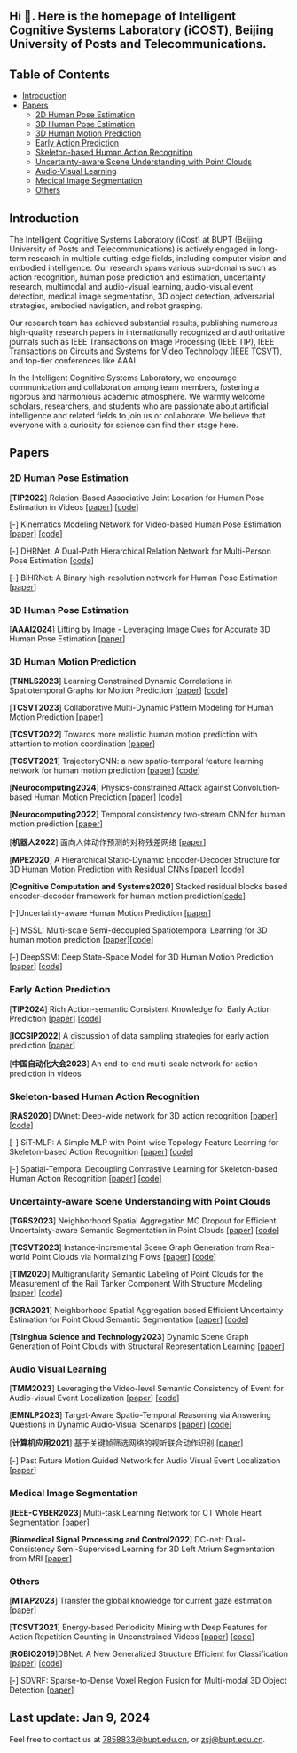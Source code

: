 ## Hi 👋. Here is the homepage of Intelligent Cognitive Systems Laboratory (iCOST), Beijing University of Posts and Telecommunications.

<!--

**Here are some ideas to get you started:**

🙋‍♀️ A short introduction - what is your organization all about?
🌈 Contribution guidelines - how can the community get involved?
👩‍💻 Useful resources - where can the community find your docs? Is there anything else the community should know?
🍿 Fun facts - what does your team eat for breakfast?
🧙 Remember, you can do mighty things with the power of [Markdown](https://docs.github.com/github/writing-on-github/getting-started-with-writing-and-formatting-on-github/basic-writing-and-formatting-syntax)
-->

## Table of Contents

- [Introduction](#introduction)
- [Papers](#papers)
  - [2D Human Pose Estimation](#2d-human-pose-estimation)
  - [3D Human Pose Estimation](#3d-human-pose-estimation)
  - [3D Human Motion Prediction](#3d-human-motion-prediction)
  - [Early Action Prediction](early-action-prediction)
  - [Skeleton-based Human Action Recognition](#skeleton-based-human-action-recognition)
  - [Uncertainty-aware Scene Understanding with Point Clouds](#uncertainty-aware-scene-understanding-with-point-clouds)
  - [Audio-Visual Learning](#audio-visual-learning)
  - [Medical Image Segmentation](medical-image-segmentation)
  - [Others](#others)

## Introduction

The Intelligent Cognitive Systems Laboratory (iCost) at BUPT (Beijing University of Posts and Telecommunications) is actively engaged in long-term research in multiple cutting-edge fields, including computer vision and embodied intelligence. Our research spans various sub-domains such as action recognition, human pose prediction and estimation, uncertainty research, multimodal and audio-visual learning, audio-visual event detection, medical image segmentation, 3D object detection, adversarial strategies, embodied navigation, and robot grasping.

Our research team has achieved substantial results, publishing numerous high-quality research papers in internationally recognized and authoritative journals such as IEEE Transactions on Image Processing (IEEE TIP), IEEE Transactions on Circuits and Systems for Video Technology (IEEE TCSVT), and top-tier conferences like AAAI.

In the Intelligent Cognitive Systems Laboratory, we encourage communication and collaboration among team members, fostering a rigorous and harmonious academic atmosphere. We warmly welcome scholars, researchers, and students who are passionate about artificial intelligence and related fields to join us or collaborate. We believe that everyone with a curiosity for science can find their stage here.

## Papers

### 2D Human Pose Estimation

[**TIP2022**] Relation-Based Associative Joint Location for Human Pose Estimation in Videos [[paper](https://ieeexplore.ieee.org/document/9786543)] [[code](https://github.com/YHDang/pose-estimation)]

[-] Kinematics Modeling Network for Video-based Human Pose Estimation [[paper](https://arxiv.org/pdf/2207.10971.pdf)] [[code](https://github.com/YHDang/KIMNet)]

[-] DHRNet: A Dual-Path Hierarchical Relation Network for Multi-Person Pose Estimation [[code](https://github.com/YHDang/DHRNet)]

[-] BiHRNet: A Binary high-resolution network for Human Pose Estimation [[paper](https://arxiv.org/abs/2311.10296)]

### 3D Human Pose Estimation

[**AAAI2024**] Lifting by Image - Leveraging Image Cues for Accurate 3D Human Pose Estimation [[paper](https://arxiv.org/abs/2312.15636)]

### 3D Human Motion Prediction

[**TNNLS2023**] Learning Constrained Dynamic Correlations in Spatiotemporal Graphs for Motion Prediction [[paper](https://ieeexplore.ieee.org/abstract/document/10138910)] [[code](https://github.com/Jaakk0F/DSTD-GCN)]

[**TCSVT2023**] Collaborative Multi-Dynamic Pattern Modeling for Human Motion Prediction [[paper](https://ieeexplore.ieee.org/abstract/document/10025861)]

[**TCSVT2022**] Towards more realistic human motion prediction with attention to motion coordination [[paper](https://ieeexplore.ieee.org/abstract/document/9745623/)]

[**TCSVT2021**] TrajectoryCNN: a new spatio-temporal feature learning network for human motion prediction [[paper](https://ieeexplore.ieee.org/document/9186039)] [[code](https://github.com/lily2lab/TrajectoryCNN)]

[**Neurocomputing2024**] Physics-constrained Attack against Convolution-based Human Motion Prediction [[paper](https://arxiv.org/abs/2306.11990)] [[code](https://github.com/ChengxuDuan/advHMP)]

[**Neurocomputing2022**] Temporal consistency two-stream CNN for human motion prediction [[paper](https://www.sciencedirect.com/science/article/abs/pii/S0925231221014892?via%3Dihub)]

[**机器人2022**] 面向人体动作预测的对称残差网络 [[paper](https://robot.sia.cn/cn/article/doi/10.13973/j.cnki.robot.210188#:~:text=%E6%91%98%E8%A6%81%3A%20%E4%B8%BA%E4%BA%86%E7%A0%94%E7%A9%B6%E4%B8%8D%E5%90%8C%E6%AE%8B%E5%B7%AE%E8%BF%9E%E6%8E%A5%E6%96%B9%E5%BC%8F%E5%AF%B9%E4%BA%BA%E4%BD%93%E5%8A%A8%E4%BD%9C%E9%A2%84%E6%B5%8B%E5%8D%B7%E7%A7%AF%E7%A5%9E%E7%BB%8F%E7%BD%91%E7%BB%9C%E7%9A%84%E5%BD%B1%E5%93%8D%EF%BC%8C%E6%8E%A2%E8%AE%A8%E4%BA%86%E5%9C%A8%E4%BF%9D%E6%8C%81%E7%BD%91%E7%BB%9C%E6%B7%B1%E5%BA%A6%E4%B8%80%E5%AE%9A%E7%9A%84%E6%83%85%E5%86%B5%E4%B8%8B%EF%BC%8C%E5%A6%82%E4%BD%95%E5%88%A9%E7%94%A8%E6%AE%8B%E5%B7%AE%E8%BF%9E%E6%8E%A5%E6%9E%84%E6%88%90%E4%B8%80%E4%B8%AA%E9%AB%98%E6%95%88%E6%8D%95%E6%8D%89%E4%BA%BA%E4%BD%93%E5%8A%A8%E4%BD%9C%E7%89%B9%E5%BE%81%E7%9A%84%E9%A2%84%E6%B5%8B%E6%A8%A1%E5%9E%8B%E3%80%82%20%E9%80%9A%E8%BF%87%E8%A7%82%E5%AF%9F%E4%BA%BA%E4%BD%93%E9%AA%A8%E9%AA%BC%E5%85%B3%E8%8A%82%E7%82%B9%E6%8E%92%E5%88%97%E6%96%B9%E5%BC%8F%EF%BC%8C%E6%8F%90%E5%87%BA%E4%B8%80%E7%A7%8D%E9%80%82%E7%94%A8%E4%BA%8E%E4%BA%BA%E4%BD%93%E9%AA%A8%E9%AA%BC%E5%85%B3%E8%8A%82%E7%82%B9%E9%A2%84%E6%B5%8B%E7%9A%84%E5%AF%B9%E7%A7%B0%E6%AE%8B%E5%B7%AE%E8%BF%9E%E6%8E%A5%E6%96%B9%E6%B3%95%EF%BC%8C%E5%B9%B6%E5%9F%BA%E4%BA%8E%E8%AF%A5%E6%96%B9%E6%B3%95%E8%AE%BE%E8%AE%A1%E4%BA%86%E5%AF%B9%E7%A7%B0%E6%AE%8B%E5%B7%AE%E5%9D%97,%28symmetric%20residual%20block%EF%BC%8CSRB%29%E3%80%82)]

[**MPE2020**] A Hierarchical Static-Dynamic Encoder-Decoder Structure for 3D Human Motion Prediction with Residual CNNs [[paper](https://www.hindawi.com/journals/mpe/2020/7064910/)] [[code](https://github.com/liujin0/SDnet)]

[**Cognitive Computation and Systems2020**] Stacked residual blocks based encoder–decoder framework for human motion prediction[[code](https://github.com/lily2lab/residual_prediction_network)]

[-]Uncertainty-aware Human Motion Prediction [[paper](https://scholar.google.com/scholar?oi=bibs&cluster=11543079145147482533&btnI=1&hl=en)]

[-] MSSL: Multi-scale Semi-decoupled Spatiotemporal Learning for 3D human motion prediction [[paper](https://arxiv.org/abs/2010.05133)][[code](https://github.com/lily2lab/MSSL)]

[-] DeepSSM: Deep State-Space Model for 3D Human Motion Prediction [[paper](https://arxiv.org/abs/2005.12155)] [[code](https://github.com/lily2lab/DeepSSM)]


### Early Action Prediction
[**TIP2024**] Rich Action-semantic Consistent Knowledge for Early Action Prediction [[paper](https://www.semanticscholar.org/reader/7ec7b4929c73ade2c926b65e88bdefaa03148115)] [[code](https://github.com/lily2lab/RACK)]

[**ICCSIP2022**] A discussion of data sampling strategies for early action prediction [[paper](https://link.springer.com/chapter/10.1007/978-981-16-9247-5_24)]

[**中国自动化大会2023**] An end-to-end multi-scale network for action prediction in videos

### Skeleton-based Human Action Recognition

[**RAS2020**] DWnet: Deep-wide network for 3D action recognition [[paper](https://www.sciencedirect.com/science/article/abs/pii/S0921889019308176)] [[code](https://github.com/YHDang/DWnet)]

[-] SiT-MLP: A Simple MLP with Point-wise Topology Feature Learning for Skeleton-based Action Recognition [[paper](https://arxiv.org/abs/2308.16018)] [[code](https://github.com/BUPTSJZhang/SiT-MLP)]

[-] Spatial-Temporal Decoupling Contrastive Learning for Skeleton-based Human Action Recognition [[paper](https://arxiv.org/abs/2312.15144)] [[code](https://github.com/BUPTSJZhang/STD-CL)]

### Uncertainty-aware Scene Understanding with Point Clouds

[**TGRS2023**] Neighborhood Spatial Aggregation MC Dropout for Efficient Uncertainty-aware Semantic Segmentation in Point Clouds [[paper](https://ieeexplore.ieee.org/document/10247069/)] [[code](https://github.com/chaoqi7/Uncertainty_Estimation_PCSS)]

[**TCSVT2023**] Instance-incremental Scene Graph Generation from Real-world Point Clouds via Normalizing Flows [[paper](https://ieeexplore.ieee.org/document/10164228/)] [[code](https://github.com/chaoqi7/GPL3D)]

[**TIM2020**] Multigranularity Semantic Labeling of Point Clouds for the Measurement of the Rail Tanker Component With Structure Modeling [[paper](https://ieeexplore.ieee.org/document/9207911/)] [[code](https://github.com/chaoqi7/Multi-granularity-Semantic-Labeling-with-Structure-Modeling-TIM)]

[**ICRA2021**] Neighborhood Spatial Aggregation based Efficient Uncertainty Estimation for Point Cloud Semantic Segmentation  [[paper](https://ieeexplore.ieee.org/document/9560972/)] [[code](https://github.com/chaoqi7/Uncertainty_Estimation_PCSS)]

[**Tsinghua Science and Technology2023**] Dynamic Scene Graph Generation of Point Clouds with Structural Representation Learning [[paper](https://ieeexplore.ieee.org/document/10225283/)]

### Audio Visual Learning

[**TMM2023**] Leveraging the Video-level Semantic Consistency of Event for Audio-visual Event Localization [[paper](https://ieeexplore.ieee.org/abstract/document/10286391)] [[code](https://github.com/Bravo5542/VSCG)]

[**EMNLP2023**] Target-Aware Spatio-Temporal Reasoning via Answering Questions in Dynamic Audio-Visual Scenarios [[paper](https://aclanthology.org/2023.findings-emnlp.630/)] [[code](https://github.com/Bravo5542/TJSTG)]

[**计算机应用2021**] 基于关键帧筛选网络的视听联合动作识别 [[paper](http://www.joca.cn/CN/10.11772/j.issn.1001-9081.2021060995)]

[-] Past Future Motion Guided Network for Audio Visual Event Localization [[paper](https://arxiv.org/abs/2205.03802v1)]

### Medical Image Segmentation
[**IEEE-CYBER2023**] Multi-task Learning Network for CT Whole Heart Segmentation [[paper](https://ieeexplore.ieee.org/document/10256432)]

[**Biomedical Signal Processing and Control2022**] DC-net: Dual-Consistency Semi-Supervised Learning for 3D Left Atrium Segmentation from MRI [[paper](https://www.sciencedirect.com/science/article/abs/pii/S1746809422003858)]

### Others
[**MTAP2023**] Transfer the global knowledge for current gaze estimation [[paper](https://link.springer.com/article/10.1007/s11042-023-17484-2)]

[**TCSVT2021**] Energy-based Periodicity Mining with Deep Features for Action Repetition Counting in Unconstrained Videos [[paper](https://ieeexplore.ieee.org/document/9339959)] [[code](https://github.com/BUPT-COST-lab/ActionCounting)]

[**ROBIO2019**]DBNet: A New Generalized Structure Efficient for Classification [[paper](https://ieeexplore.ieee.org/abstract/document/8961680/)] [[code](https://github.com/YHDang/DBNet)]

[-] SDVRF: Sparse-to-Dense Voxel Region Fusion for Multi-modal 3D Object Detection [[paper](https://arxiv.org/abs/2304.08304)]

## Last update: Jan 9, 2024

Feel free to contact us at 7858833@bupt.edu.cn, or zsj@bupt.edu.cn.

